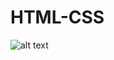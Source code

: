 # HTML-CSS
![alt text](https://raw.githubusercontent.com/SATPAL-BHARDWAJ/HTML-CSS/arrow-html-output.png)
